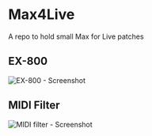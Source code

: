 # Max4Live
A repo to hold small Max for Live patches

## EX-800

![EX-800 - Screenshot](https://user-images.githubusercontent.com/399864/128935259-fbf58efa-0dd8-428f-8909-99b5f406652f.jpeg)

## MIDI Filter

![MIDI filter - Screenshot](https://user-images.githubusercontent.com/399864/128935275-c963cf95-ff8f-4a63-8d78-de13f341e44a.png)

